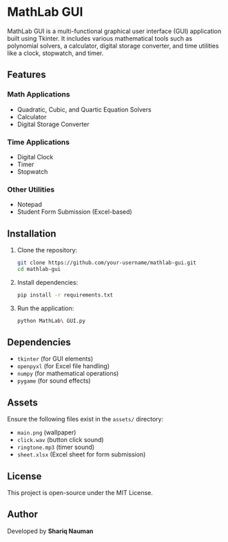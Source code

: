 # MathLab GUI

MathLab GUI is a multi-functional graphical user interface (GUI) application built using Tkinter. It includes various mathematical tools such as polynomial solvers, a calculator, digital storage converter, and time utilities like a clock, stopwatch, and timer.

## Features

### Math Applications
- Quadratic, Cubic, and Quartic Equation Solvers
- Calculator
- Digital Storage Converter

### Time Applications
- Digital Clock
- Timer
- Stopwatch

### Other Utilities
- Notepad
- Student Form Submission (Excel-based)

## Installation

1. Clone the repository:
   ```sh
   git clone https://github.com/your-username/mathlab-gui.git
   cd mathlab-gui
   ```

2. Install dependencies:
   ```sh
   pip install -r requirements.txt
   ```

3. Run the application:
   ```sh
   python MathLab\ GUI.py
   ```

## Dependencies

- `tkinter` (for GUI elements)
- `openpyxl` (for Excel file handling)
- `numpy` (for mathematical operations)
- `pygame` (for sound effects)

## Assets
Ensure the following files exist in the `assets/` directory:
- `main.png` (wallpaper)
- `click.wav` (button click sound)
- `ringtone.mp3` (timer sound)
- `sheet.xlsx` (Excel sheet for form submission)

## License

This project is open-source under the MIT License.

## Author

Developed by **Shariq Nauman**

